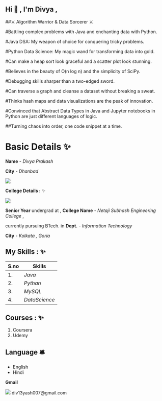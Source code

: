 ##  Hi 👋 , I'm Divya ,

##⚔️ Algorithm Warrior & Data Sorcerer ⚔️

#Battling complex problems with Java and enchanting data with Python.

#Java DSA: 
My weapon of choice for conquering tricky problems.

#Python Data Science: 
My magic wand for transforming data into gold.

#Can make a heap sort look graceful and a scatter plot look stunning.

#Believes in the beauty of O(n log n) and the simplicity of SciPy.

#Debugging skills sharper than a two-edged sword.

#Can traverse a graph and cleanse a dataset without breaking a sweat.

#Thinks hash maps and data visualizations are the peak of innovation.

#Convinced that Abstract Data Types in Java and Jupyter notebooks in Python are just different languages of logic.

##Turning chaos into order, one code snippet at a time.

# Basic Details ✨

 **Name** - *Divya Prakash*
 
 **City** - *Dhanbad*
 
 <img src="https://img.icons8.com/nolan/96/skyscrapers.png"/>
 
 
 **College Details :** ✨
 
 <img src="https://img.icons8.com/nolan/96/student-male.png"/>
 
**Senior Year** undergrad at ,
 **College Name** - *Netaji Subhash Engineering College* ,
 
 currently pursuing  BTech. in
 **Dept.** - *Information* *Technology*

**City** - *Kolkata , Goria*
 
 ## **My Skills :** ✨
 | S.no | Skills|
 |---|---|
 |1.| *Java* |
 |2.| *Pythan* | 
 |3.| *MySQL* |
 |4.| *DataScience*
 
 
 
 ## **Courses :** ✨
 1. Coursera
 2. Udemy
 
 ## **Language** 🛎️
 - English
 - Hindi


**Gmail**

<img src="https://img.icons8.com/doodle/48/000000/gmail-new.png"/>
div13yash007@gmail.com
